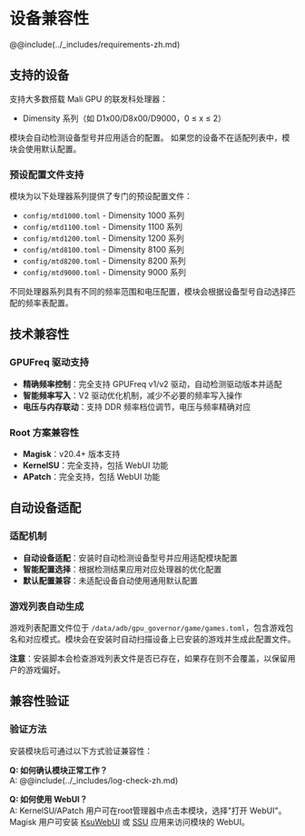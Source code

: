 # 设备兼容性

@@include(../_includes/requirements-zh.md)

## 支持的设备

支持大多数搭载 Mali GPU 的联发科处理器：

- Dimensity 系列（如 D1x00/D8x00/D9000，0 ≤ x ≤ 2）

模块会自动检测设备型号并应用适合的配置。
如果您的设备不在适配列表中，模块会使用默认配置。

### 预设配置文件支持

模块为以下处理器系列提供了专门的预设配置文件：

- `config/mtd1000.toml` - Dimensity 1000 系列
- `config/mtd1100.toml` - Dimensity 1100 系列
- `config/mtd1200.toml` - Dimensity 1200 系列
- `config/mtd8100.toml` - Dimensity 8100 系列
- `config/mtd8200.toml` - Dimensity 8200 系列
- `config/mtd9000.toml` - Dimensity 9000 系列

不同处理器系列具有不同的频率范围和电压配置，模块会根据设备型号自动选择匹配的频率表配置。

## 技术兼容性

### GPUFreq 驱动支持

- **精确频率控制**：完全支持 GPUFreq v1/v2 驱动，自动检测驱动版本并适配
- **智能频率写入**：V2 驱动优化机制，减少不必要的频率写入操作
- **电压与内存联动**：支持 DDR 频率档位调节，电压与频率精确对应

### Root 方案兼容性

- **Magisk**：v20.4+ 版本支持
- **KernelSU**：完全支持，包括 WebUI 功能
- **APatch**：完全支持，包括 WebUI 功能

## 自动设备适配

### 适配机制

- **自动设备适配**：安装时自动检测设备型号并应用适配模块配置
- **智能配置选择**：根据检测结果应用对应处理器的优化配置
- **默认配置兼容**：未适配设备自动使用通用默认配置

### 游戏列表自动生成

游戏列表配置文件位于 `/data/adb/gpu_governor/game/games.toml`，包含游戏包名和对应模式。模块会在安装时自动扫描设备上已安装的游戏并生成此配置文件。

**注意**：安装脚本会检查游戏列表文件是否已存在，如果存在则不会覆盖，以保留用户的游戏偏好。

## 兼容性验证

### 验证方法

安装模块后可通过以下方式验证兼容性：

**Q: 如何确认模块正常工作？**  
A: @@include(../_includes/log-check-zh.md)

**Q: 如何使用 WebUI？**  
A: KernelSU/APatch 用户可在root管理器中点击本模块，选择"打开 WebUI"。  
Magisk 用户可安装 [KsuWebUI](https://github.com/5ec1cff/KsuWebUIStandalone) 或 [SSU](https://ssu.oom-wg.dev/base/install) 应用来访问模块的 WebUI。
